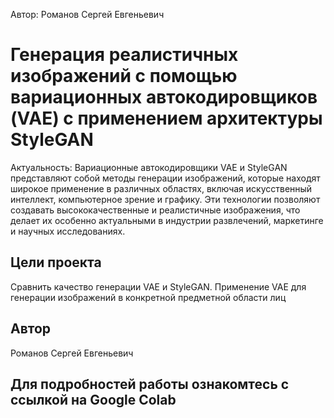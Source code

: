 Автор: Романов Сергей Евгеньевич


# Генерация реалистичных изображений с помощью вариационных автокодировщиков (VAE) с применением архитектуры StyleGAN

Актуальность: Вариационные автокодировщики VAE и StyleGAN представляют собой методы генерации изображений, которые находят широкое применение в различных областях, включая искусственный интеллект, компьютерное зрение и графику. Эти технологии позволяют создавать высококачественные и реалистичные изображения, что делает их особенно актуальными в индустрии развлечений, маркетинге и научных исследованиях.

## Цели проекта

Сравнить качество генерации VAE и StyleGAN. Применение VAE для генерации изображений в конкретной предметной области лиц

## Автор

Романов Сергей Евгеньевич

## Для подробностей работы ознакомтесь с ссылкой на Google Colab
